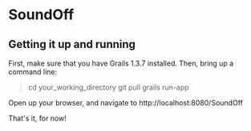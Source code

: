 # SoundOff

## Getting it up and running

First, make sure that you have Grails 1.3.7 installed.  Then, bring up a command line:

> cd your_working_directory
> git pull
> grails run-app

Open up your browser, and navigate to http://localhost:8080/SoundOff

That's it, for now!